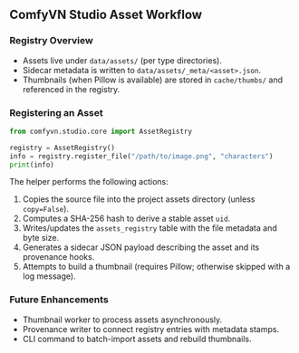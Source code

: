 ## ComfyVN Studio Asset Workflow

### Registry Overview

- Assets live under `data/assets/` (per type directories).
- Sidecar metadata is written to `data/assets/_meta/<asset>.json`.
- Thumbnails (when Pillow is available) are stored in `cache/thumbs/` and referenced in the registry.

### Registering an Asset

```python
from comfyvn.studio.core import AssetRegistry

registry = AssetRegistry()
info = registry.register_file("/path/to/image.png", "characters")
print(info)
```

The helper performs the following actions:
1. Copies the source file into the project assets directory (unless `copy=False`).
2. Computes a SHA-256 hash to derive a stable asset `uid`.
3. Writes/updates the `assets_registry` table with the file metadata and byte size.
4. Generates a sidecar JSON payload describing the asset and its provenance hooks.
5. Attempts to build a thumbnail (requires Pillow; otherwise skipped with a log message).

### Future Enhancements

- Thumbnail worker to process assets asynchronously.
- Provenance writer to connect registry entries with metadata stamps.
- CLI command to batch-import assets and rebuild thumbnails.
